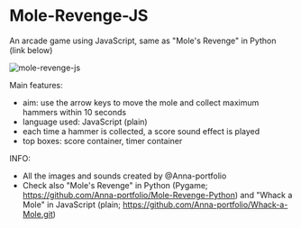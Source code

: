 # Mole-Revenge-JS
An arcade game using JavaScript, same as "Mole's Revenge" in Python (link below)


![mole-revenge-js](https://user-images.githubusercontent.com/75646880/112769849-a1ef4600-9023-11eb-91bd-4a1503ab923e.png)


Main features:

- aim: use the arrow keys to move the mole and collect maximum hammers within 10 seconds
- language used: JavaScript (plain)
- each time a hammer is collected, a score sound effect is played
- top boxes: score container, timer container

INFO:

- All the images and sounds created by @Anna-portfolio
- Check also "Mole's Revenge" in Python (Pygame; https://github.com/Anna-portfolio/Mole-Revenge-Python) and "Whack a Mole" in JavaScript (plain; https://github.com/Anna-portfolio/Whack-a-Mole.git)
